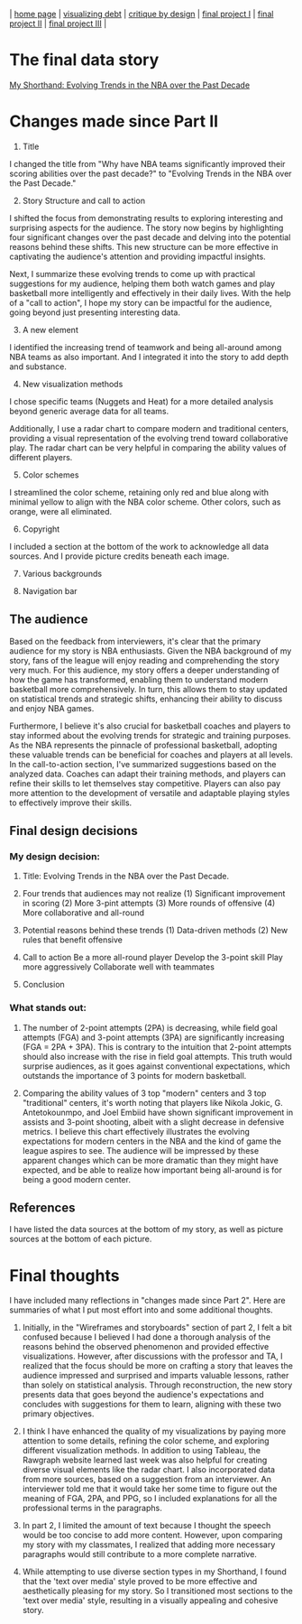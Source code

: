 | [home page](https://cmustudent.github.io/tswd-portfolio-templates/) | [visualizing debt](visualizing-government-debt) | [critique by design](critique-by-design) | [final project I](final-project-part-one) | [final project II](final-project-part-two) | [final project III](final-project-part-three) |

# The final data story
[My Shorthand: Evolving Trends in the NBA over the Past Decade]([https://carnegiemellon.shorthandstories.com/evolving-trends-in-the-nba-over-the-past-decade/index.html#article](https://carnegiemellon.shorthandstories.com/evolving-trends-in-the-nba-over-the-past-decade/index.html))

# Changes made since Part II

1. Title

I changed the title from "Why have NBA teams significantly improved their scoring abilities over the past decade?" to "Evolving Trends in the NBA over the Past Decade."

2. Story Structure and call to action

I shifted the focus from demonstrating results to exploring interesting and surprising aspects for the audience. The story now begins by highlighting four significant changes over the past decade and delving into the potential reasons behind these shifts. This new structure can be more effective in captivating the audience's attention and providing impactful insights.

Next, I summarize these evolving trends to come up with practical suggestions for my audience, helping them both watch games and play basketball more intelligently and effectively in their daily lives. With the help of a "call to action", I hope my story can be impactful for the audience, going beyond just presenting interesting data.   

3. A new element

I identified the increasing trend of teamwork and being all-around among NBA teams as also important. And I integrated it into the story to add depth and substance.

4. New visualization methods

I chose specific teams (Nuggets and Heat) for a more detailed analysis beyond generic average data for all teams. 

Additionally, I use a radar chart to compare modern and traditional centers, providing a visual representation of the evolving trend toward collaborative play. The radar chart can be very helpful in comparing the ability values of different players.

5. Color schemes

I streamlined the color scheme, retaining only red and blue along with minimal yellow to align with the NBA color scheme. Other colors, such as orange, were all eliminated.

6. Copyright

I included a section at the bottom of the work to acknowledge all data sources. And I provide picture credits beneath each image.

7. Various backgrounds

8. Navigation bar


## The audience

Based on the feedback from interviewers, it's clear that the primary audience for my story is NBA enthusiasts. Given the NBA background of my story, fans of the league will enjoy reading and comprehending the story very much. For this audience, my story offers a deeper understanding of how the game has transformed, enabling them to understand modern basketball more comprehensively. In turn, this allows them to stay updated on statistical trends and strategic shifts, enhancing their ability to discuss and enjoy NBA games.

Furthermore, I believe it's also crucial for basketball coaches and players to stay informed about the evolving trends for strategic and training purposes. As the NBA represents the pinnacle of professional basketball, adopting these valuable trends can be beneficial for coaches and players at all levels. In the call-to-action section, I've summarized suggestions based on the analyzed data. Coaches can adapt their training methods, and players can refine their skills to let themselves stay competitive. Players can also pay more attention to the development of versatile and adaptable playing styles to effectively improve their skills.


## Final design decisions

### My design decision:

1. Title: Evolving Trends in the NBA over the Past Decade.

2. Four trends that audiences may not realize
   (1) Significant improvement in scoring
   (2) More 3-pint attempts
   (3) More rounds of offensive
   (4) More collaborative and all-round

3. Potential reasons behind these trends
   (1) Data-driven methods
   (2) New rules that benefit offensive

4. Call to action
   Be a more all-round player
   Develop the 3-point skill
   Play more aggressively
   Collaborate well with teammates 

5. Conclusion


### What stands out:
1. The number of 2-point attempts (2PA) is decreasing, while field goal attempts (FGA) and 3-point attempts (3PA) are significantly increasing (FGA = 2PA + 3PA). This is contrary to the intuition that 2-point attempts should also increase with the rise in field goal attempts. This truth would surprise audiences, as it goes against conventional expectations, which outstands the importance of 3 points for modern basketball.

2. Comparing the ability values of 3 top "modern" centers and 3 top "traditional" centers, it's worth noting that players like Nikola Jokic, G. Antetokounmpo, and Joel Embiid have shown significant improvement in assists and 3-point shooting, albeit with a slight decrease in defensive metrics. I believe this chart effectively illustrates the evolving expectations for modern centers in the NBA and the kind of game the league aspires to see. The audience will be impressed by these apparent changes which can be more dramatic than they might have expected, and be able to realize how important being all-around is for being a good modern center.

## References

I have listed the data sources at the bottom of my story, as well as picture sources at the bottom of each picture.

# Final thoughts

I have included many reflections in "changes made since Part 2". Here are summaries of what I put most effort into and some additional thoughts.

1. Initially, in the "Wireframes and storyboards" section of part 2, I felt a bit confused because I believed I had done a thorough analysis of the reasons behind the observed phenomenon and provided effective visualizations. However, after discussions with the professor and TA, I realized that the focus should be more on crafting a story that leaves the audience impressed and surprised and imparts valuable lessons, rather than solely on statistical analysis. Through reconstruction, the new story presents data that goes beyond the audience's expectations and concludes with suggestions for them to learn, aligning with these two primary objectives.

2. I think I have enhanced the quality of my visualizations by paying more attention to some details, refining the color scheme, and exploring different visualization methods. In addition to using Tableau, the Rawgraph website learned last week was also helpful for creating diverse visual elements like the radar chart. I also incorporated data from more sources, based on a suggestion from an interviewer. An interviewer told me that it would take her some time to figure out the meaning of FGA, 2PA, and PPG, so I included explanations for all the professional terms in the paragraphs.

3. In part 2, I limited the amount of text because I thought the speech would be too concise to add more content. However, upon comparing my story with my classmates, I realized that adding more necessary paragraphs would still contribute to a more complete narrative.

4. While attempting to use diverse section types in my Shorthand, I found that the 'text over media' style proved to be more effective and aesthetically pleasing for my story. So I transitioned most sections to the 'text over media' style, resulting in a visually appealing and cohesive story.
